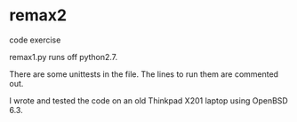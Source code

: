 # remax2
code exercise

remax1.py runs off python2.7.

There are some unittests in the file.  The lines to run them are commented out.

I wrote and tested the code on an old Thinkpad X201 laptop using OpenBSD 6.3.
